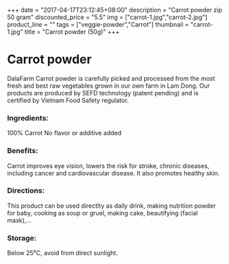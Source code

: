 +++
date = "2017-04-17T23:12:45+08:00"
description = "Carrot powder zip 50 gram"
discounted_price = "5.5"
img = ["carrot-1.jpg","carrot-2.jpg"]
product_line = ""
tags = ["veggie-powder","Carrot"]
thumbnail = "carrot-1.jpg"
title = "Carrot powder (50g)"
+++

# Carrot powder

DalaFarm Carrot powder is carefully picked and processed from the most fresh and best raw vegetables 
grown in our own farm in Lam Dong. Our products are produced by SEFD technology (patent pending) and 
is certified by Vietnam Food Safety regulator.


### Ingredients: 
100% Carrot
No flavor or additive added

### Benefits: 
Carrot improves eye vision, lowers 
the risk for stroke, chronic diseases, 
including cancer and cardiovascular 
disease. It also promotes healthy skin. 

### Directions:  
This product can be used directlty as 
daily drink, making nutrition powder 
for baby, cooking as soup or gruel, 
making cake, beautifying (facial mask),...

### Storage: 
Below 25⁰C, avoid from direct sunlight.

